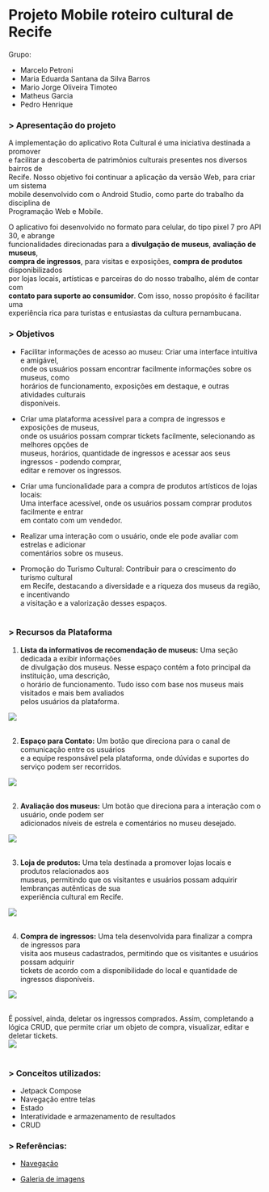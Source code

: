 # Projeto Mobile roteiro cultural de Recife

Grupo: 
- Marcelo Petroni
- Maria Eduarda Santana da Silva Barros
- Mario Jorge Oliveira Timoteo
- Matheus Garcia
- Pedro Henrique 

### > Apresentação do projeto

A implementação do aplicativo Rota Cultural é uma iniciativa destinada a promover<br/>
e facilitar a descoberta de patrimônios culturais presentes nos diversos bairros de<br/>
Recife. Nosso objetivo foi continuar a aplicação da versão Web, para criar um sistema<br/>
mobile desenvolvido com o Android Studio, como parte do trabalho da disciplina de<br/>
Programação Web e Mobile.

O aplicativo foi desenvolvido no formato para celular, do tipo pixel 7 pro API 30, e abrange<br/>
funcionalidades direcionadas para a **divulgação de museus**, **avaliação de museus**,<br/>
**compra de ingressos**, para visitas e exposições, **compra de produtos** disponibilizados<br/>
por lojas locais, artísticas e parceiras do do nosso trabalho, além de contar com<br/>
**contato para suporte ao consumidor**. Com isso, nosso propósito é facilitar uma<br/>
experiência rica para turistas e entusiastas da cultura pernambucana.

### > Objetivos

- Facilitar informações de acesso ao museu: Criar uma interface intuitiva e amigável,<br/>
onde os usuários possam encontrar facilmente informações sobre os museus, como<br/>
horários de funcionamento, exposições em destaque, e outras atividades culturais<br/>
disponíveis.

- Criar uma plataforma acessível para a compra de ingressos e exposições de museus,<br/>
onde os usuários possam comprar tickets facilmente, selecionando as melhores opções de<br/>
museus, horários, quantidade de ingressos e acessar aos seus ingressos - podendo comprar,<br/>
editar e remover os ingressos.

- Criar uma funcionalidade para a compra de produtos artísticos de lojas locais:<br/>
Uma interface acessível, onde os usuários possam comprar produtos facilmente e entrar<br/>
em contato com um vendedor.

- Realizar uma interação com o usuário, onde ele pode avaliar com estrelas e adicionar<br/>
comentários sobre os museus.

- Promoção do Turismo Cultural: Contribuir para o crescimento do turismo cultural<br/>
em Recife, destacando a diversidade e a riqueza dos museus da região, e incentivando<br/>
a visitação e a valorização desses espaços.<br/><br/>

### > Recursos da Plataforma

1. **Lista da informativos de recomendação de museus:** Uma seção dedicada a exibir informações<br/>
de divulgação dos museus. Nesse espaço contém a foto principal da instituição, uma descrição,<br/>
o horário de funcionamento. Tudo isso com base nos museus mais visitados e mais bem avaliados<br/>
pelos usuários da plataforma.

<img src="/arquivos/scroll_inicial.png/"><br/><br/>

2. **Espaço para Contato:** Um botão que direciona para o canal de comunicação entre os usuários<br/>
e a equipe responsável pela plataforma, onde dúvidas e suportes do serviço podem ser recorridos.<br/>

<img src="/arquivos/hiperlink_contato.png"/><br/><br/>

2. **Avaliação dos museus:** Um botão que direciona para a interação com o usuário, onde podem ser<br/>
adicionados níveis de estrela e comentários no museu desejado.<br/>

<img src="/arquivos/tela_avaliacao.png/"><br/><br/>

3. **Loja de produtos:** Uma tela destinada a promover lojas locais e produtos relacionados aos<br/>
museus, permitindo que os visitantes e usuários possam adquirir lembranças autênticas de sua<br/>
experiência cultural em Recife.<br/>

<img src="/arquivos/navegacao_loja.png/"><br/><br/>

4. **Compra de ingressos:** Uma tela desenvolvida para finalizar a compra de ingressos para<br/>
visita aos museus cadastrados, permitindo que os visitantes e usuários possam adquirir<br/>
tickets de acordo com a disponibilidade do local e quantidade de ingressos disponíveis.<br/>

<img src="/arquivos/navegacao_ingresso.png/"><br/><br/>

É possível, ainda, deletar os ingressos comprados. Assim, completando a lógica CRUD, que permite criar um objeto de compra, visualizar, editar e deletar tickets.<br/>
<img src="/arquivos/crud_ingresso.png/"><br/><br/>

### > Conceitos utilizados:
- Jetpack Compose
- Navegação entre telas
- Estado
- Interatividade e armazenamento de resultados
- CRUD

### > Referências:

- [Navegação](https://developer.android.com/codelabs/basic-android-kotlin-compose-practice-navigation?continue=https%3A%2F%2Fdeveloper.android.com%2Fcourses%2Fpathways%2Fandroid-basics-compose-unit-4-pathway-2%23codelab-https%3A%2F%2Fdeveloper.android.com%2Fcodelabs%2Fbasic-android-kotlin-compose-practice-navigation#5https://developer.android.com/codelabs/basic-android-kotlin-compose-practice-navigation?continue=https%3A%2F%2Fdeveloper.android.com%2Fcourses%2Fpathways%2Fandroid-basics-compose-unit-4-pathway-2%23codelab-https%3A%2F%2Fdeveloper.android.com%2Fcodelabs%2Fbasic-android-kotlin-compose-practice-navigation#5)

- [Galeria de imagens](https://developer.android.com/codelabs/basic-android-kotlin-compose-training-add-scrollable-list?continue=https%3A%2F%2Fdeveloper.android.com%2Fcourses%2Fpathways%2Fandroid-basics-compose-unit-3-pathway-2&hl=pt-br#0)

